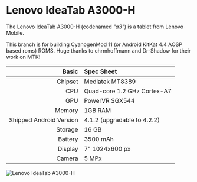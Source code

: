 Lenovo IdeaTab A3000-H
======================

The Lenovo IdeaTab A3000-H (codenamed _"a3"_) is a tablet from Lenovo Mobile.

This branch is for building CyanogenMod 11 (or Android KitKat 4.4 AOSP based roms) ROMS. Huge thanks to chrmhoffmann and Dr-Shadow for their work on MTK!

Basic   | Spec Sheet
-------:|:-------------------------
Chipset | Mediatek MT8389
CPU     | Quad-core 1.2 GHz Cortex-A7
GPU     | PowerVR SGX544
Memory  | 1GB RAM
Shipped Android Version | 4.1.2 (upgradable to 4.2.2)
Storage | 16 GB
Battery | 3500 mAh
Display | 7" 1024x600 px
Camera  | 5 MPx


![Lenovo IdeaTab A3000-H](https://geizhals.at/p/939405.jpg "Lenovo IdeaTab A3000 in white")
